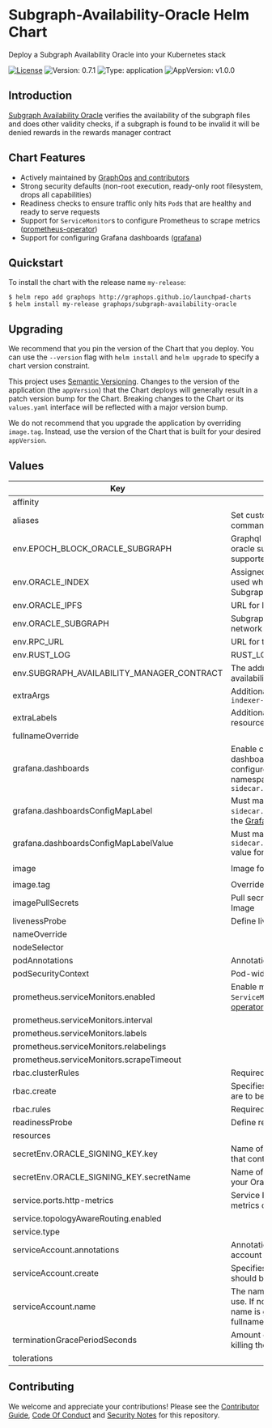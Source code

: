 # Subgraph-Availability-Oracle Helm Chart

Deploy a Subgraph Availability Oracle into your Kubernetes stack

[![License](https://img.shields.io/badge/License-Apache%202.0-blue.svg)](https://opensource.org/licenses/Apache-2.0) ![Version: 0.7.1](https://img.shields.io/badge/Version-0.7.1-informational?style=flat-square) ![Type: application](https://img.shields.io/badge/Type-application-informational?style=flat-square) ![AppVersion: v1.0.0](https://img.shields.io/badge/AppVersion-v1.0.0-informational?style=flat-square)

## Introduction

[Subgraph Availability Oracle](https://github.com/graphprotocol/subgraph-oracle) verifies the availability of the subgraph files and does other validity checks, if a subgraph is found to be invalid it will be denied rewards in the rewards manager contract

## Chart Features

- Actively maintained by [GraphOps](https://graphops.xyz) [and contributors](https://github.com/graphops/launchpad-charts/graphs/contributors)
- Strong security defaults (non-root execution, ready-only root filesystem, drops all capabilities)
- Readiness checks to ensure traffic only hits `Pod`s that are healthy and ready to serve requests
- Support for `ServiceMonitor`s to configure Prometheus to scrape metrics ([prometheus-operator](https://github.com/prometheus-operator/prometheus-operator))
- Support for configuring Grafana dashboards ([grafana](https://github.com/grafana/helm-charts/tree/main/charts/grafana))

## Quickstart

To install the chart with the release name `my-release`:

```console
$ helm repo add graphops http://graphops.github.io/launchpad-charts
$ helm install my-release graphops/subgraph-availability-oracle
```

## Upgrading

We recommend that you pin the version of the Chart that you deploy. You can use the `--version` flag with `helm install` and `helm upgrade` to specify a chart version constraint.

This project uses [Semantic Versioning](https://semver.org/). Changes to the version of the application (the `appVersion`) that the Chart deploys will generally result in a patch version bump for the Chart. Breaking changes to the Chart or its `values.yaml` interface will be reflected with a major version bump.

We do not recommend that you upgrade the application by overriding `image.tag`. Instead, use the version of the Chart that is built for your desired `appVersion`.

## Values

| Key | Description | Type | Default |
|-----|-------------|------|---------|
 | affinity |  | object | `{}` |
 | aliases | Set custom aliases for preconfigured commands in your environment | object | `{}` |
 | env.EPOCH_BLOCK_ORACLE_SUBGRAPH | Graphql endpoint to the epoch block oracle subgraph used for fetching supported networks | string | `""` |
 | env.ORACLE_INDEX | Assigned index for the oracle, to be used when voting on SubgraphAvailabilityManager | string | `""` |
 | env.ORACLE_IPFS | URL for IPFS node | string | `"https://ipfs.network.thegraph.com/"` |
 | env.ORACLE_SUBGRAPH | Subgraph endpoint to The Graph network subgraph | string | `""` |
 | env.RPC_URL | URL for the JSON-RPC endpoint | string | `""` |
 | env.RUST_LOG | RUST_LOG level | string | `"info"` |
 | env.SUBGRAPH_AVAILABILITY_MANAGER_CONTRACT | The address of the subgraph availability manager contract | string | `""` |
 | extraArgs | Additional CLI arguments to pass to `indexer-agent` | list | `[]` |
 | extraLabels | Additional labels to add to all resources | object | `{}` |
 | fullnameOverride |  | string | `""` |
 | grafana.dashboards | Enable creation of Grafana dashboards. [Grafana chart](https://github.com/grafana/helm-charts/tree/main/charts/grafana#grafana-helm-chart) must be configured to search this namespace, see `sidecar.dashboards.searchNamespace` | bool | `false` |
 | grafana.dashboardsConfigMapLabel | Must match `sidecar.dashboards.label` value for the [Grafana chart](https://github.com/grafana/helm-charts/tree/main/charts/grafana#grafana-helm-chart) | string | `"grafana_dashboard"` |
 | grafana.dashboardsConfigMapLabelValue | Must match `sidecar.dashboards.labelValue` value for the [Grafana chart](https://github.com/grafana/helm-charts/tree/main/charts/grafana#grafana-helm-chart) | string | `"1"` |
 | image | Image for subgraph-radio | object | `{"pullPolicy":"IfNotPresent","repository":"ghcr.io/graphprotocol/availability-oracle","tag":"latest"}` |
 | image.tag | Overrides the image tag | string | Chart.appVersion |
 | imagePullSecrets | Pull secrets required to fetch the Image | list | `[]` |
 | livenessProbe | Define livenessProbe as needed | list | `[]` |
 | nameOverride |  | string | `""` |
 | nodeSelector |  | object | `{}` |
 | podAnnotations | Annotations for the `Pod` | object | `{}` |
 | podSecurityContext | Pod-wide security context | object | `{}` |
 | prometheus.serviceMonitors.enabled | Enable monitoring by creating `ServiceMonitor` CRDs ([prometheus-operator](https://github.com/prometheus-operator/prometheus-operator)) | bool | `false` |
 | prometheus.serviceMonitors.interval |  | string | `nil` |
 | prometheus.serviceMonitors.labels |  | object | `{}` |
 | prometheus.serviceMonitors.relabelings |  | list | `[]` |
 | prometheus.serviceMonitors.scrapeTimeout |  | string | `nil` |
 | rbac.clusterRules | Required ClusterRole rules | list | See `values.yaml` |
 | rbac.create | Specifies whether RBAC resources are to be created | bool | `true` |
 | rbac.rules | Required ClusterRole rules | list | See `values.yaml` |
 | readinessProbe | Define readinessProbe as needed | list | `[]` |
 | resources |  | object | `{}` |
 | secretEnv.ORACLE_SIGNING_KEY.key | Name of the data key in the secret that contains your Oracle Secret Key | string | `nil` |
 | secretEnv.ORACLE_SIGNING_KEY.secretName | Name of the secret that contains your Oracle Signing Key | string | `nil` |
 | service.ports.http-metrics | Service Port to expose Prometheus metrics on | int | `8090` |
 | service.topologyAwareRouting.enabled |  | bool | `false` |
 | service.type |  | string | `"ClusterIP"` |
 | serviceAccount.annotations | Annotations to add to the service account | object | `{}` |
 | serviceAccount.create | Specifies whether a service account should be created | bool | `true` |
 | serviceAccount.name | The name of the service account to use. If not set and create is true, a name is generated using the fullname template | string | `""` |
 | terminationGracePeriodSeconds | Amount of time to wait before force-killing the process | int | `10` |
 | tolerations |  | list | `[]` |

## Contributing

We welcome and appreciate your contributions! Please see the [Contributor Guide](/CONTRIBUTING.md), [Code Of Conduct](/CODE_OF_CONDUCT.md) and [Security Notes](/SECURITY.md) for this repository.

